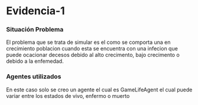 # Evidencia-1

### Situación Problema
El problema que se trata de simular es el como se comporta una en crecimiento poblacion 
cuando esta se encuentra con una infecion que puede ocacionar decesos debido al 
alto crecimento, bajo crecimento o debido a la enfemedad.

### Agentes utilizados
En este caso solo se creo un agente el cual es GameLifeAgent el cual puede variar entre los estados de vivo, enfermo o muerto
